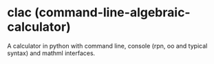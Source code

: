 # clac (command-line-algebraic-calculator)
A calculator in python with command line, console (rpn, oo and typical syntax)  and mathml interfaces.
